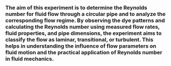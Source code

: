 ### The aim of this experiment is to determine the Reynolds number for fluid flow through a circular pipe and to analyze the corresponding flow regime. By observing the dye patterns and calculating the Reynolds number using measured flow rates, fluid properties, and pipe dimensions, the experiment aims to classify the flow as laminar, transitional, or turbulent. This helps in understanding the influence of flow parameters on fluid motion and the practical application of Reynolds number in fluid mechanics.
